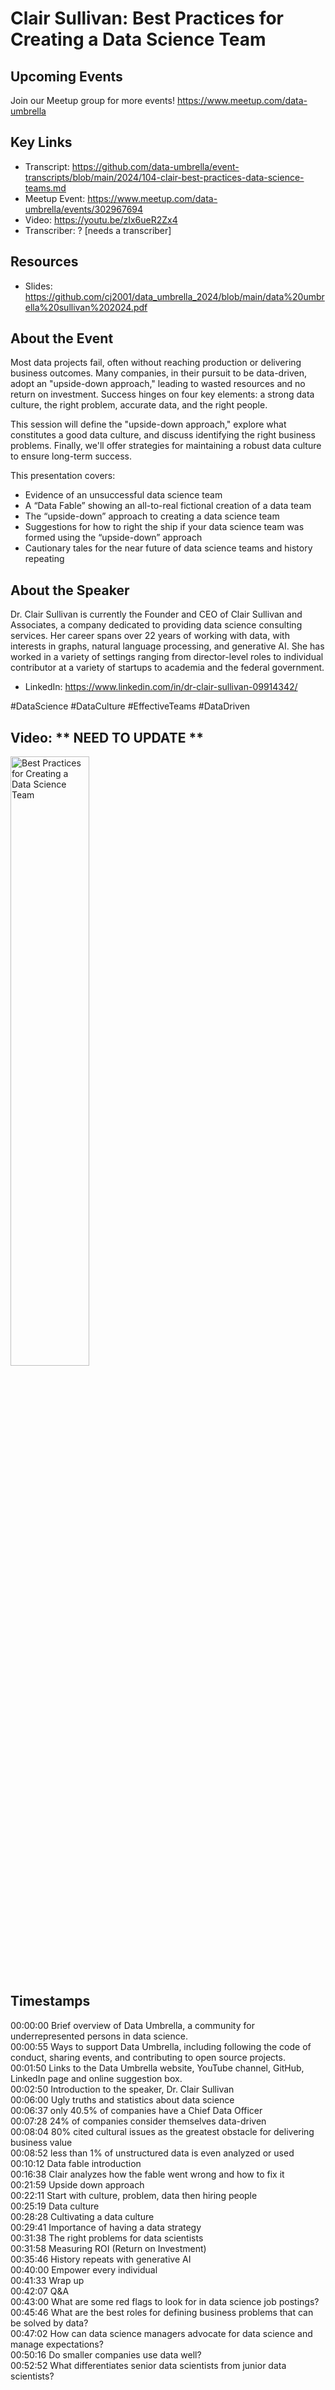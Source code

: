 # Clair Sullivan:  Best Practices for Creating a Data Science Team

## Upcoming Events
Join our Meetup group for more events!
https://www.meetup.com/data-umbrella

## Key Links
- Transcript: https://github.com/data-umbrella/event-transcripts/blob/main/2024/104-clair-best-practices-data-science-teams.md
- Meetup Event: https://www.meetup.com/data-umbrella/events/302967694
- Video: https://youtu.be/zIx6ueR2Zx4
- Transcriber:  ? [needs a transcriber]

## Resources
- Slides: https://github.com/cj2001/data_umbrella_2024/blob/main/data%20umbrella%20sullivan%202024.pdf

## About the Event
Most data projects fail, often without reaching production or delivering business outcomes. Many companies, in their pursuit to be data-driven, adopt an "upside-down approach," leading to wasted resources and no return on investment. Success hinges on four key elements: a strong data culture, the right problem, accurate data, and the right people.

This session will define the "upside-down approach," explore what constitutes a good data culture, and discuss identifying the right business problems. Finally, we'll offer strategies for maintaining a robust data culture to ensure long-term success.

This presentation covers:

- Evidence of an unsuccessful data science team
- A “Data Fable” showing an all-to-real fictional creation of a data team
- The “upside-down” approach to creating a data science team
- Suggestions for how to right the ship if your data science team was formed using the “upside-down” approach
- Cautionary tales for the near future of data science teams and history repeating


## About the Speaker
Dr. Clair Sullivan is currently the Founder and CEO of Clair Sullivan and Associates, a company dedicated to providing data science consulting services. Her career spans over 22 years of working with data, with interests in graphs, natural language processing, and generative AI. She has worked in a variety of settings ranging from director-level roles to individual contributor at a variety of startups to academia and the federal government.

- LinkedIn: https://www.linkedin.com/in/dr-clair-sullivan-09914342/

#DataScience #DataCulture #EffectiveTeams #DataDriven

## Video:  ** NEED TO UPDATE **
<a href="http://www.youtube.com/watch?feature=player_embedded&v=zIx6ueR2Zx4" target="_blank"><img src="http://img.youtube.com/vi/zIx6ueR2Zx4/0.jpg"
alt="Best Practices for Creating a Data Science Team" width="50%" /></a>

## Timestamps
00:00:00 Brief overview of Data Umbrella, a community for underrepresented persons in data science.  
00:00:55 Ways to support Data Umbrella, including following the code of conduct, sharing events, and contributing to open source projects.  
00:01:50 Links to the Data Umbrella website, YouTube channel, GitHub, LinkedIn page and online suggestion box.  
00:02:50 Introduction to the speaker, Dr. Clair Sullivan  
00:06:00 Ugly truths and statistics about data science  
00:06:37 only 40.5% of companies have a Chief Data Officer  
00:07:28 24% of companies consider themselves data-driven  
00:08:04 80% cited cultural issues as the greatest obstacle for delivering business value  
00:08:52 less than 1% of unstructured data is even analyzed or used  
00:10:12 Data fable introduction  
00:16:38 Clair analyzes how the fable went wrong and how to fix it  
00:21:59 Upside down approach  
00:22:11 Start with culture, problem, data then hiring people  
00:25:19 Data culture  
00:28:28 Cultivating a data culture  
00:29:41 Importance of having a data strategy  
00:31:38 The right problems for data scientists  
00:31:58 Measuring ROI (Return on Investment)  
00:35:46 History repeats with generative AI  
00:40:00 Empower every individual  
00:41:33 Wrap up  
00:42:07 Q&A  
00:43:00 What are some red flags to look for in data science job postings?  
00:45:46 What are the best roles for defining business problems that can be solved by data?  
00:47:02 How can data science managers advocate for data science and manage expectations?  
00:50:16 Do smaller companies use data well?  
00:52:52 What differentiates senior data scientists from junior data scientists?  

